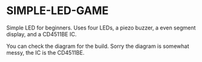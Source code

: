 # SIMPLE-LED-GAME
Simple LED for beginners. Uses four LEDs, a piezo buzzer, a even segment display, and a CD4511BE IC.

You can check the diagram for the build. Sorry the diagram is somewhat messy, the IC is the CD4511BE.

